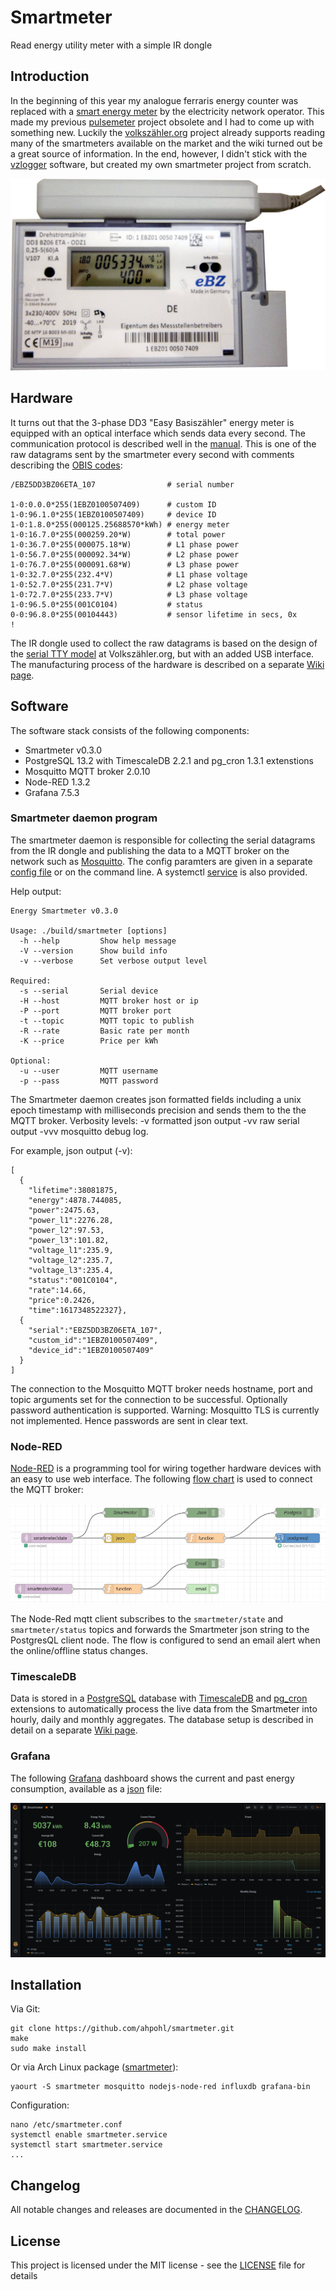 # Smartmeter

Read energy utility meter with a simple IR dongle

## Introduction

In the beginning of this year my analogue ferraris energy counter was replaced with a [smart energy meter][1] by the electricity network operator. This made my previous [pulsemeter][2] project obsolete and I had to come up with something new. Luckily the [volkszähler.org][3] project already supports reading many of the smartmeters available on the market and the wiki turned out be a great source of information. In the end, however, I didn't stick with the [vzlogger][4] software, but created my own smartmeter project from scratch.

![Fig. 1: Smartmeter with IR dongle](resources/ebz/smartmeter.png)

## Hardware

It turns out that the 3-phase DD3 "Easy Basiszähler" energy meter is equipped with an optical interface which sends data every second. The communication protocol is described well in the [manual](resources/ebz/ebz_manual.pdf). This is one of the raw datagrams sent by the smartmeter every second with comments describing the [OBIS codes][5]:

```
/EBZ5DD3BZ06ETA_107                # serial number

1-0:0.0.0*255(1EBZ0100507409)      # custom ID
1-0:96.1.0*255(1EBZ0100507409)     # device ID
1-0:1.8.0*255(000125.25688570*kWh) # energy meter
1-0:16.7.0*255(000259.20*W)        # total power 
1-0:36.7.0*255(000075.18*W)        # L1 phase power
1-0:56.7.0*255(000092.34*W)        # L2 phase power
1-0:76.7.0*255(000091.68*W)        # L3 phase power
1-0:32.7.0*255(232.4*V)            # L1 phase voltage
1-0:52.7.0*255(231.7*V)            # L2 phase voltage
1-0:72.7.0*255(233.7*V)            # L3 phase voltage
1-0:96.5.0*255(001C0104)           # status
0-0:96.8.0*255(00104443)           # sensor lifetime in secs, 0x
!
```

The IR dongle used to collect the raw datagrams is based on the design of the [serial TTY model][6] at Volkszähler.org, but with an added USB interface. The manufacturing process of the hardware is described on a separate [Wiki page](https://github.com/ahpohl/smartmeter/wiki/IR-dongle).

## Software

The software stack consists of the following components:
- Smartmeter v0.3.0
- PostgreSQL 13.2 with TimescaleDB 2.2.1 and pg_cron 1.3.1 extenstions
- Mosquitto MQTT broker 2.0.10
- Node-RED 1.3.2
- Grafana 7.5.3

### Smartmeter daemon program

The smartmeter daemon is responsible for collecting the serial datagrams from the IR dongle and publishing the data to a MQTT broker on the network such as [Mosquitto][7]. The config paramters are given in a separate [config file](resources/smartmeter.conf) or on the command line. A systemctl [service](resources/smartmeter.service) is also provided.

Help output:

```
Energy Smartmeter v0.3.0

Usage: ./build/smartmeter [options]
  -h --help         Show help message
  -V --version      Show build info
  -v --verbose      Set verbose output level

Required:
  -s --serial       Serial device
  -H --host         MQTT broker host or ip
  -P --port         MQTT broker port
  -t --topic        MQTT topic to publish
  -R --rate         Basic rate per month
  -K --price        Price per kWh

Optional:
  -u --user         MQTT username
  -p --pass         MQTT password
```

The Smartmeter daemon creates json formatted fields including a unix epoch timestamp with milliseconds precision and sends them to the the MQTT broker. Verbosity levels: -v formatted json output -vv raw serial output -vvv mosquitto debug log.

For example, json output (-v):
```
[
  {
    "lifetime":38081875,
    "energy":4878.744085,
    "power":2475.63,
    "power_l1":2276.28,
    "power_l2":97.53,
    "power_l3":101.82,
    "voltage_l1":235.9,
    "voltage_l2":235.7,
    "voltage_l3":235.4,
    "status":"001C0104",
    "rate":14.66,
    "price":0.2426,
    "time":1617348522327},
  {
    "serial":"EBZ5DD3BZ06ETA_107",
    "custom_id":"1EBZ0100507409",
    "device_id":"1EBZ0100507409"
  }
]
```

The connection to the Mosquitto MQTT broker needs hostname, port and topic arguments set for the connection to be successful. Optionally password authentication is supported. Warning: Mosquitto TLS is currently not implemented. Hence passwords are sent in clear text.

### Node-RED

[Node-RED][8] is a programming tool for wiring together hardware devices with an easy to use web interface. The following [flow chart](resources/nodejs/node-red-flow.json) is used to connect the MQTT broker:

![Fig: Node Red flow screenshot](resources/nodejs/node-red-flow.png)

The Node-Red mqtt client subscribes to the `smartmeter/state` and `smartmeter/status` topics and forwards the Smartmeter json string to the PostgresQL client node. The flow is configured to send an email alert when the online/offline status changes.

### TimescaleDB

Data is stored in a [PostgreSQL][9] database with [TimescaleDB][10] and [pg_cron][11] extensions to automatically process the live data from the Smartmeter into hourly, daily and monthly aggregates. The database setup is described in detail on a separate [Wiki page](https://github.com/ahpohl/smartmeter/wiki/TimescaleDB).

### Grafana

The following [Grafana][12] dashboard shows the current and past energy consumption, available as a [json](resources/grafana/grafana-dashboard.json) file:

![Fig: Grafana smartmeter dashboard screenshot](resources/grafana/grafana-dashboard.png)


## Installation

Via Git:
```
git clone https://github.com/ahpohl/smartmeter.git
make
sudo make install
```
Or via Arch Linux package ([smartmeter][13]):
```
yaourt -S smartmeter mosquitto nodejs-node-red influxdb grafana-bin
```

Configuration:
```
nano /etc/smartmeter.conf
systemctl enable smartmeter.service
systemctl start smartmeter.service
...
```

## Changelog

All notable changes and releases are documented in the [CHANGELOG](CHANGELOG.md).

## License

This project is licensed under the MIT license - see the [LICENSE](LICENSE) file for details

[1]: https://www.ebzgmbh.de/ "Elektronischer Basiszähler"
[2]: https://github.com/ahpohl/pulsemeter "Pulse energy meter with Arduino and simple LED sensor"
[3]: https://volkszaehler.org/ "volkszähler.org - Das Smartmeter für jeden"
[4]: https://wiki.volkszaehler.org/software/controller/vzlogger "vzlogger - a tool to read and log measurements"
[5]: https://www.promotic.eu/en/pmdoc/Subsystems/Comm/PmDrivers/IEC62056_OBIS.htm "Description of OBIS code for IEC 62056 standard protocol"
[6]: https://wiki.volkszaehler.org/hardware/controllers/ir-schreib-lesekopf-ttl-ausgang "IR-Schreib-Lesekopf, TTL-Interface"
[7]: https://mosquitto.org/ "Eclipse Mosquitto - An open source MQTT broker"
[8]: https://nodered.org/ "Node-RED - Low-code programming for event-driven applications"
[9]: https://www.postgresql.org/ "PostgreSQL: The world's most advanced open source database"
[10]: https://www.timescale.com "Timescale: Time-series data simplified"
[11]: https://github.com/citusdata/pg_cron "pg_cron: Run periodic jobs in PostgreSQL"
[12]: https://grafana.com/ "Grafana: The open observability platform | Grafana Labs"
[13]: https://aur.archlinux.org/packages/smartmeter "Smartmeter Arch Linux package"

